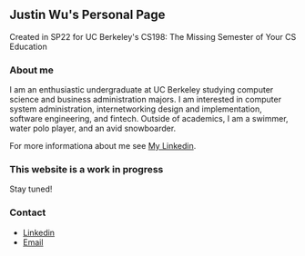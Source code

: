 ## Justin Wu's Personal Page

Created in SP22 for UC Berkeley's CS198: The Missing Semester of Your CS Education

### About me

I am an enthusiastic undergraduate at UC Berkeley studying computer science and business administration majors. I am interested in computer system administration, internetworking design and implementation, software engineering, and fintech. Outside of academics, I am a swimmer, water polo player, and an avid snowboarder.


For more informationa about me see [My Linkedin](https://www.linkedin.com/in/justinwu25/).

### This website is a work in progress

Stay tuned!

### Contact

- [Linkedin](https://www.linkedin.com/in/justinwu25/)
- [Email](jwu25@berkeley.edu)
